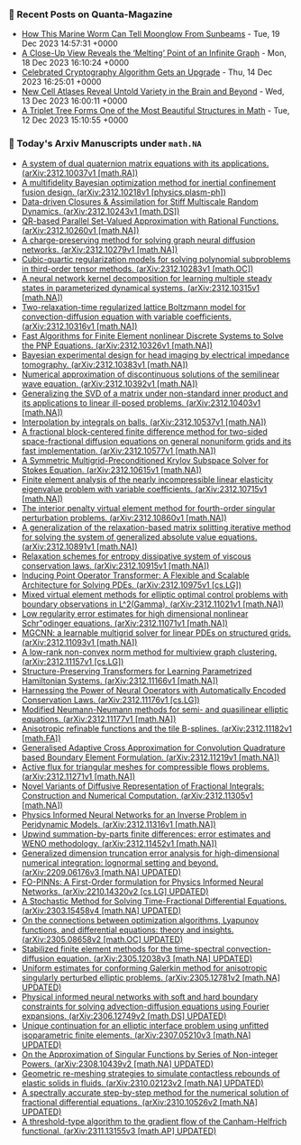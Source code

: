 ### 📝 Recent Posts on Quanta-Magazine
<!-- quanta starts -->
* <a href="https://www.quantamagazine.org/how-this-marine-worm-can-tell-moonglow-from-sunbeams-20231219/">How This Marine Worm Can Tell Moonglow From Sunbeams</a> - Tue, 19 Dec 2023 14:57:31 +0000
* <a href="https://www.quantamagazine.org/a-close-up-view-reveals-the-melting-point-of-an-infinite-graph-20231218/">A Close-Up View Reveals the ‘Melting’ Point of an Infinite Graph</a> - Mon, 18 Dec 2023 16:10:24 +0000
* <a href="https://www.quantamagazine.org/celebrated-cryptography-algorithm-gets-an-upgrade-20231214/">Celebrated Cryptography Algorithm Gets an Upgrade</a> - Thu, 14 Dec 2023 16:25:01 +0000
* <a href="https://www.quantamagazine.org/new-cell-atlases-reveal-untold-variety-in-the-brain-and-beyond-20231213/">New Cell Atlases Reveal Untold Variety in the Brain and Beyond</a> - Wed, 13 Dec 2023 16:00:11 +0000
* <a href="https://www.quantamagazine.org/a-triplet-tree-forms-one-of-the-most-beautiful-structures-in-math-20231212/">A Triplet Tree Forms One of the Most Beautiful Structures in Math</a> - Tue, 12 Dec 2023 15:10:55 +0000
<!-- quanta ends -->
### 📝 Today's Arxiv Manuscripts under ``math.NA``
<!-- arxiv-math-na starts -->
* <a href="http://arxiv.org/abs/2312.10037">A system of dual quaternion matrix equations with its applications. (arXiv:2312.10037v1 [math.RA])</a>
* <a href="http://arxiv.org/abs/2312.10218">A multifidelity Bayesian optimization method for inertial confinement fusion design. (arXiv:2312.10218v1 [physics.plasm-ph])</a>
* <a href="http://arxiv.org/abs/2312.10243">Data-driven Closures & Assimilation for Stiff Multiscale Random Dynamics. (arXiv:2312.10243v1 [math.DS])</a>
* <a href="http://arxiv.org/abs/2312.10260">QR-based Parallel Set-Valued Approximation with Rational Functions. (arXiv:2312.10260v1 [math.NA])</a>
* <a href="http://arxiv.org/abs/2312.10279">A charge-preserving method for solving graph neural diffusion networks. (arXiv:2312.10279v1 [math.NA])</a>
* <a href="http://arxiv.org/abs/2312.10283">Cubic-quartic regularization models for solving polynomial subproblems in third-order tensor methods. (arXiv:2312.10283v1 [math.OC])</a>
* <a href="http://arxiv.org/abs/2312.10315">A neural network kernel decomposition for learning multiple steady states in parameterized dynamical systems. (arXiv:2312.10315v1 [math.NA])</a>
* <a href="http://arxiv.org/abs/2312.10316">Two-relaxation-time regularized lattice Boltzmann model for convection-diffusion equation with variable coefficients. (arXiv:2312.10316v1 [math.NA])</a>
* <a href="http://arxiv.org/abs/2312.10326">Fast Algorithms for Finite Element nonlinear Discrete Systems to Solve the PNP Equations. (arXiv:2312.10326v1 [math.NA])</a>
* <a href="http://arxiv.org/abs/2312.10383">Bayesian experimental design for head imaging by electrical impedance tomography. (arXiv:2312.10383v1 [math.NA])</a>
* <a href="http://arxiv.org/abs/2312.10392">Numerical approximation of discontinuous solutions of the semilinear wave equation. (arXiv:2312.10392v1 [math.NA])</a>
* <a href="http://arxiv.org/abs/2312.10403">Generalizing the SVD of a matrix under non-standard inner product and its applications to linear ill-posed problems. (arXiv:2312.10403v1 [math.NA])</a>
* <a href="http://arxiv.org/abs/2312.10537">Interpolation by integrals on balls. (arXiv:2312.10537v1 [math.NA])</a>
* <a href="http://arxiv.org/abs/2312.10577">A fractional block-centered finite difference method for two-sided space-fractional diffusion equations on general nonuniform grids and its fast implementation. (arXiv:2312.10577v1 [math.NA])</a>
* <a href="http://arxiv.org/abs/2312.10615">A Symmetric Multigrid-Preconditioned Krylov Subspace Solver for Stokes Equation. (arXiv:2312.10615v1 [math.NA])</a>
* <a href="http://arxiv.org/abs/2312.10715">Finite element analysis of the nearly incompressible linear elasticity eigenvalue problem with variable coefficients. (arXiv:2312.10715v1 [math.NA])</a>
* <a href="http://arxiv.org/abs/2312.10860">The interior penalty virtual element method for fourth-order singular perturbation problems. (arXiv:2312.10860v1 [math.NA])</a>
* <a href="http://arxiv.org/abs/2312.10891">A generalization of the relaxation-based matrix splitting iterative method for solving the system of generalized absolute value equations. (arXiv:2312.10891v1 [math.NA])</a>
* <a href="http://arxiv.org/abs/2312.10915">Relaxation schemes for entropy dissipative system of viscous conservation laws. (arXiv:2312.10915v1 [math.NA])</a>
* <a href="http://arxiv.org/abs/2312.10975">Inducing Point Operator Transformer: A Flexible and Scalable Architecture for Solving PDEs. (arXiv:2312.10975v1 [cs.LG])</a>
* <a href="http://arxiv.org/abs/2312.11021">Mixed virtual element methods for elliptic optimal control problems with boundary observations in L^2(Gamma). (arXiv:2312.11021v1 [math.NA])</a>
* <a href="http://arxiv.org/abs/2312.11071">Low regularity error estimates for high dimensional nonlinear Schr"odinger equations. (arXiv:2312.11071v1 [math.NA])</a>
* <a href="http://arxiv.org/abs/2312.11093">MGCNN: a learnable multigrid solver for linear PDEs on structured grids. (arXiv:2312.11093v1 [math.NA])</a>
* <a href="http://arxiv.org/abs/2312.11157">A low-rank non-convex norm method for multiview graph clustering. (arXiv:2312.11157v1 [cs.LG])</a>
* <a href="http://arxiv.org/abs/2312.11166">Structure-Preserving Transformers for Learning Parametrized Hamiltonian Systems. (arXiv:2312.11166v1 [math.NA])</a>
* <a href="http://arxiv.org/abs/2312.11176">Harnessing the Power of Neural Operators with Automatically Encoded Conservation Laws. (arXiv:2312.11176v1 [cs.LG])</a>
* <a href="http://arxiv.org/abs/2312.11177">Modified Neumann-Neumann methods for semi- and quasilinear elliptic equations. (arXiv:2312.11177v1 [math.NA])</a>
* <a href="http://arxiv.org/abs/2312.11182">Anisotropic refinable functions and the tile B-splines. (arXiv:2312.11182v1 [math.FA])</a>
* <a href="http://arxiv.org/abs/2312.11219">Generalised Adaptive Cross Approximation for Convolution Quadrature based Boundary Element Formulation. (arXiv:2312.11219v1 [math.NA])</a>
* <a href="http://arxiv.org/abs/2312.11271">Active flux for triangular meshes for compressible flows problems. (arXiv:2312.11271v1 [math.NA])</a>
* <a href="http://arxiv.org/abs/2312.11305">Novel Variants of Diffusive Representation of Fractional Integrals: Construction and Numerical Computation. (arXiv:2312.11305v1 [math.NA])</a>
* <a href="http://arxiv.org/abs/2312.11316">Physics Informed Neural Networks for an Inverse Problem in Peridynamic Models. (arXiv:2312.11316v1 [math.NA])</a>
* <a href="http://arxiv.org/abs/2312.11452">Upwind summation-by-parts finite differences: error estimates and WENO methodology. (arXiv:2312.11452v1 [math.NA])</a>
* <a href="http://arxiv.org/abs/2209.06176">Generalized dimension truncation error analysis for high-dimensional numerical integration: lognormal setting and beyond. (arXiv:2209.06176v3 [math.NA] UPDATED)</a>
* <a href="http://arxiv.org/abs/2210.14320">FO-PINNs: A First-Order formulation for Physics Informed Neural Networks. (arXiv:2210.14320v2 [cs.LG] UPDATED)</a>
* <a href="http://arxiv.org/abs/2303.15458">A Stochastic Method for Solving Time-Fractional Differential Equations. (arXiv:2303.15458v4 [math.NA] UPDATED)</a>
* <a href="http://arxiv.org/abs/2305.08658">On the connections between optimization algorithms, Lyapunov functions, and differential equations: theory and insights. (arXiv:2305.08658v2 [math.OC] UPDATED)</a>
* <a href="http://arxiv.org/abs/2305.12038">Stabilized finite element methods for the time-spectral convection-diffusion equation. (arXiv:2305.12038v3 [math.NA] UPDATED)</a>
* <a href="http://arxiv.org/abs/2305.12781">Uniform estimates for conforming Galerkin method for anisotropic singularly perturbed elliptic problems. (arXiv:2305.12781v2 [math.NA] UPDATED)</a>
* <a href="http://arxiv.org/abs/2306.12749">Physical informed neural networks with soft and hard boundary constraints for solving advection-diffusion equations using Fourier expansions. (arXiv:2306.12749v2 [math.DS] UPDATED)</a>
* <a href="http://arxiv.org/abs/2307.05210">Unique continuation for an elliptic interface problem using unfitted isoparametric finite elements. (arXiv:2307.05210v3 [math.NA] UPDATED)</a>
* <a href="http://arxiv.org/abs/2308.10439">On the Approximation of Singular Functions by Series of Non-integer Powers. (arXiv:2308.10439v2 [math.NA] UPDATED)</a>
* <a href="http://arxiv.org/abs/2310.02123">Geometric re-meshing strategies to simulate contactless rebounds of elastic solids in fluids. (arXiv:2310.02123v2 [math.NA] UPDATED)</a>
* <a href="http://arxiv.org/abs/2310.10526">A spectrally accurate step-by-step method for the numerical solution of fractional differential equations. (arXiv:2310.10526v2 [math.NA] UPDATED)</a>
* <a href="http://arxiv.org/abs/2311.13155">A threshold-type algorithm to the gradient flow of the Canham-Helfrich functional. (arXiv:2311.13155v3 [math.AP] UPDATED)</a>
<!-- arxiv-math-na ends -->
